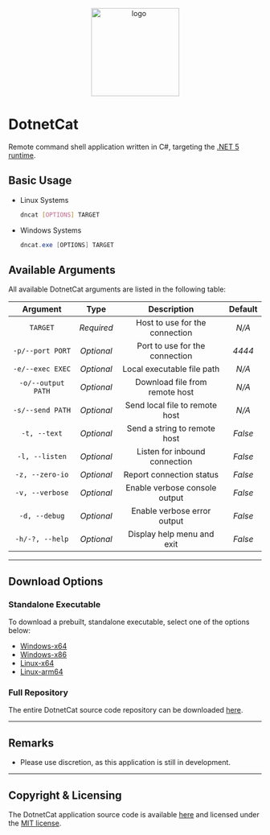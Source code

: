 <p align="center">
    <img src="DotnetCat/Resources/Icon.ico" width=175 alt="logo">
</p>

# DotnetCat

Remote command shell application written in C#,
targeting the [.NET 5 runtime](https://dotnet.microsoft.com/download/dotnet/5.0).

## Basic Usage

* Linux Systems

    ```bash
    dncat [OPTIONS] TARGET
    ```

* Windows Systems

    ```powershell
    dncat.exe [OPTIONS] TARGET
    ```

## Available Arguments

All available DotnetCat arguments are listed in the following table:

| Argument           | Type       | Description                    | Default |
|:------------------:|:----------:|:------------------------------:|:-------:|
| `TARGET`           | *Required* | Host to use for the connection | *N/A*   |
| `-p/--port PORT`   | *Optional* | Port to use for the connection | *4444*  |
| `-e/--exec EXEC`   | *Optional* | Local executable file path     | *N/A*   |
| `-o/--output PATH` | *Optional* | Download file from remote host | *N/A*   |
| `-s/--send PATH`   | *Optional* | Send local file to remote host | *N/A*   |
| `-t, --text`       | *Optional* | Send a string to remote host   | *False* |
| `-l, --listen`     | *Optional* | Listen for inbound connection  | *False* |
| `-z, --zero-io`    | *Optional* | Report connection status       | *False* |
| `-v, --verbose`    | *Optional* | Enable verbose console output  | *False* |
| `-d, --debug`      | *Optional* | Enable verbose error output    | *False* |
| `-h/-?, --help`    | *Optional* | Display help menu and exit     | *False* |

***

## Download Options

### Standalone Executable

To download a prebuilt, standalone executable, select one of the options below:

* [Windows-x64](https://github.com/vandavey/DotnetCat/raw/master/DotnetCat/bin/Zips/DotnetCat_Win-x64.zip)
* [Windows-x86](https://github.com/vandavey/DotnetCat/raw/master/DotnetCat/bin/Zips/DotnetCat_Win-x86.zip)
* [Linux-x64](https://github.com/vandavey/DotnetCat/raw/master/DotnetCat/bin/Zips/DotnetCat_Linux-x64.zip)
* [Linux-arm64](https://github.com/vandavey/DotnetCat/raw/master/DotnetCat/bin/Zips/DotnetCat_Linux-arm64.zip)

### Full Repository

The entire DotnetCat source code repository can be downloaded
[here](https://github.com/vandavey/DotnetCat/archive/master.zip).

***

## Remarks

* Please use discretion, as this application is still in development.

***

## Copyright & Licensing

The DotnetCat application source code is available [here](https://github.com/vandavey/DotnetCat)
and licensed under the [MIT license](LICENSE.md).
